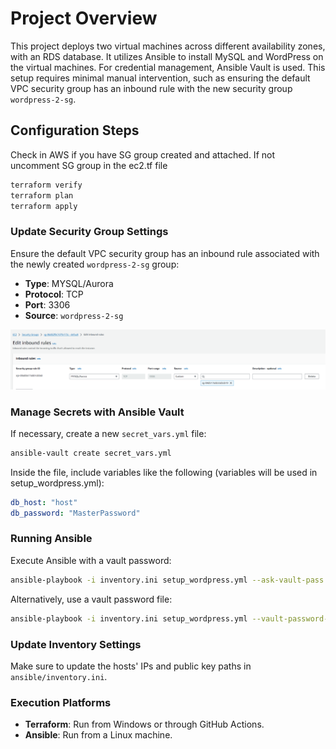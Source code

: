 
# Project Overview

This project deploys two virtual machines across different availability zones, with an RDS database. It utilizes Ansible to install MySQL and WordPress on the virtual machines. For credential management, Ansible Vault is used. This setup requires minimal manual intervention, such as ensuring the default VPC security group has an inbound rule with the new security group `wordpress-2-sg`.

## Configuration Steps

Check in AWS if you have SG group created and attached. If not uncomment SG group in the ec2.tf file

```bash
terraform verify
terraform plan
terraform apply
```

### Update Security Group Settings

Ensure the default VPC security group has an inbound rule associated with the newly created `wordpress-2-sg` group:

- **Type**: MYSQL/Aurora
- **Protocol**: TCP
- **Port**: 3306
- **Source**: `wordpress-2-sg`

![alt text](image.png)

### Manage Secrets with Ansible Vault

If necessary, create a new `secret_vars.yml` file:

```bash
ansible-vault create secret_vars.yml
```

Inside the file, include variables like the following (variables will be used in setup_wordpress.yml):

```yaml
db_host: "host"
db_password: "MasterPassword"
```

### Running Ansible

Execute Ansible with a vault password:

```bash
ansible-playbook -i inventory.ini setup_wordpress.yml --ask-vault-pass
```

Alternatively, use a vault password file:

```bash
ansible-playbook -i inventory.ini setup_wordpress.yml --vault-password-file /path/to/vault_password_file
```

### Update Inventory Settings

Make sure to update the hosts' IPs and public key paths in `ansible/inventory.ini`.

### Execution Platforms

- **Terraform**: Run from Windows or through GitHub Actions.
- **Ansible**: Run from a Linux machine.
```

